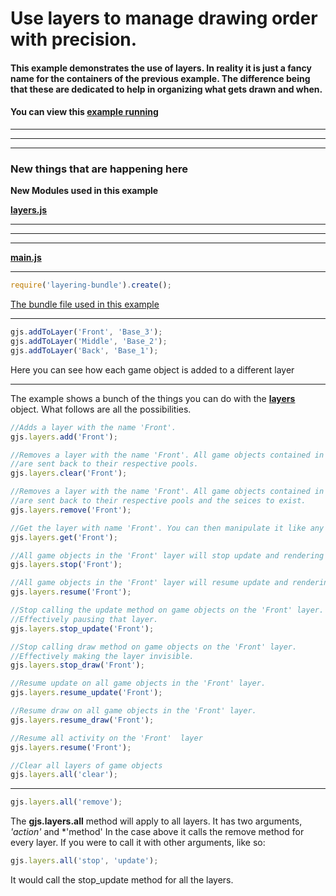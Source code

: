 [example]: http://diegomarquez.github.io/game/examples/layering/index.html
[bundles]: ../resources/bundles
[bundle]: ../resources/bundles/layering-bundle.js

[css]: ./main.css
[main]: ./main.js
[index]: ./index.html
[bootstrap]: ../src/bootstrap.js

[layers]: ../../src/hierarchy/layers.js
[assembler]: ../../src/pools/assembler.js

[game-object]: ../../src/hierarchy/game-object.js
[renderer]: ../../src/components/rendering/renderer.js
[game-object-container]: ../../src/hierarchy/game-object-container.js

[basic-game-object]: ../resources/basic-game-object.js
[box-renderer]: ../resources/box-renderer.js
[basic-container]: ../resources/basic-container.js

# Use layers to manage drawing order with precision.

#### This example demonstrates the use of layers. In reality it is just a fancy name for the containers of the previous example. The difference being that these are dedicated to help in organizing what gets drawn and when.

#### You can view this [example running][example]

**********
**********
**********

### New things that are happening here

**New Modules used in this example**

[**layers.js**][layers]

**********
**********
**********

[**main.js**][main]

**********

```javascript
require('layering-bundle').create();  
```

[The bundle file used in this example][bundle]

**********

```javascript
gjs.addToLayer('Front', 'Base_3');
gjs.addToLayer('Middle', 'Base_2');
gjs.addToLayer('Back', 'Base_1');
```

Here you can see how each game object is added to a different layer

**********

The example shows a bunch of the things you can do with the [**layers**][layers] object. What follows are all the possibilities.

```javascript
//Adds a layer with the name 'Front'.
gjs.layers.add('Front');
```

```javascript
//Removes a layer with the name 'Front'. All game objects contained in it 
//are sent back to their respective pools.
gjs.layers.clear('Front');
```

```javascript
//Removes a layer with the name 'Front'. All game objects contained in it 
//are sent back to their respective pools and the seices to exist.
gjs.layers.remove('Front');
```

```javascript
//Get the layer with name 'Front'. You can then manipulate it like any other game object.
gjs.layers.get('Front');
```

```javascript
//All game objects in the 'Front' layer will stop update and rendering
gjs.layers.stop('Front');
```

```javascript
//All game objects in the 'Front' layer will resume update and rendering
gjs.layers.resume('Front');
```

```javascript
//Stop calling the update method on game objects on the 'Front' layer. 
//Effectively pausing that layer.
gjs.layers.stop_update('Front');
```

```javascript
//Stop calling draw method on game objects on the 'Front' layer. 
//Effectively making the layer invisible.
gjs.layers.stop_draw('Front');
```

```javascript
//Resume update on all game objects in the 'Front' layer.
gjs.layers.resume_update('Front');
```

```javascript
//Resume draw on all game objects in the 'Front' layer.
gjs.layers.resume_draw('Front');
```

```javascript
//Resume all activity on the 'Front'  layer
gjs.layers.resume('Front');
```

```javascript
//Clear all layers of game objects
gjs.layers.all('clear');
```
************

```javascript
gjs.layers.all('remove');
```

The **gjs.layers.all** method will apply to all layers. It has two arguments, *'action'* and *'method' In the case above it calls the remove method for every layer. If you were to call it with other arguments, like so:

```javascript
gjs.layers.all('stop', 'update');
```

It would call the stop_update method for all the layers.

